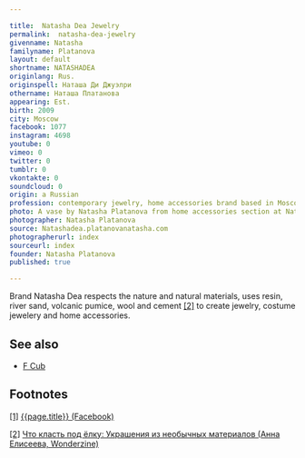 ```yaml
---

title:  Natasha Dea Jewelry
permalink:  natasha-dea-jewelry
givenname: Natasha
familyname: Platanova
layout: default
shortname: NATASHADEA
originlang: Rus.
originspell: Наташа Ди Джуэлри
othername: Наташа Платанова
appearing: Est.
birth: 2009
city: Moscow
facebook: 1077
instagram: 4698
youtube: 0
vimeo: 0
twitter: 0
tumblr: 0
vkontakte: 0
soundcloud: 0
origin: a Russian
profession: contemporary jewelry, home accessories brand based in Moscow, founded by Natasha Platanova.
photo: A vase by Natasha Platanova from home accessories section at Natashadea.platanovanatasha.com
photographer: Natasha Platanova
source: Natashadea.platanovanatasha.com
photographerurl: index
sourceurl: index
founder: Natasha Platanova
published: true

---
```


Brand Natasha Dea respects the nature and natural materials, uses resin, river sand, volcanic pumice, wool and cement  <span id="a2">[\[2\]](#f2)</span> to create jewelry, costume jewelery and home accessories.

## See also

+ [F Cub](f-cub)

## Footnotes

[[1]](#a1) <span id="f1"></span> [{{page.title}} (Facebook)](https://www.facebook.com/natashadeajewelry/)

[[2]](#a2) <span id="f2"></span> [Что класть под ёлку: Украшения из необычных материалов (Анна Елисеева, Wonderzine)](https://www.wonderzine.com/wonderzine/style/style/223219-presents)
